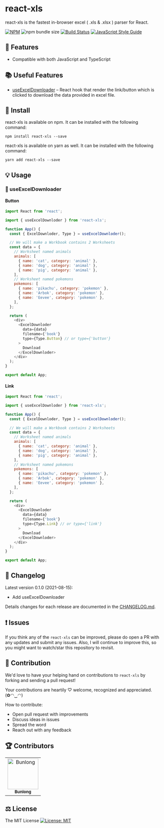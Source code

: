 # react-xls

react-xls is the fastest in-browser excel ( .xls & .xlsx ) parser for React.

[![NPM](https://img.shields.io/npm/v/react-xls.svg)](https://www.npmjs.com/package/react-xls) ![npm bundle size](https://img.shields.io/bundlephobia/min/react-xls) [![Build Status](https://api.travis-ci.com/Bunlong/react-xls.svg?branch=master)](https://travis-ci.com/Bunlong/react-xls) [![JavaScript Style Guide](https://img.shields.io/badge/code_style-standard-brightgreen.svg)](https://standardjs.com)

## 🎁 Features

* Compatible with both JavaScript and TypeScript

## 📚 Useful Features

* [useExcelDownloader](https://github.com/bunlong/react-xls#-useexceldownloader) – React hook that render the link/button which is clicked to download the data provided in excel file.

## 🔧 Install

react-xls is available on npm. It can be installed with the following command:

```
npm install react-xls --save
```

react-xls is available on yarn as well. It can be installed with the following command:

```
yarn add react-xls --save
```

## 💡 Usage

### 🎀 useExcelDownloader

#### Button

```js
import React from 'react';

import { useExcelDownloder } from 'react-xls';

function App() {
  const { ExcelDownloder, Type } = useExcelDownloder();

  // We will make a Workbook contains 2 Worksheets
  const data = {
    // Worksheet named animals
    animals: [
      { name: 'cat', category: 'animal' },
      { name: 'dog', category: 'animal' },
      { name: 'pig', category: 'animal' },
    ],
    // Worksheet named pokemons
    pokemons: [
      { name: 'pikachu', category: 'pokemon' },
      { name: 'Arbok', category: 'pokemon' },
      { name: 'Eevee', category: 'pokemon' },
    ],
  };

  return (
    <div>
      <ExcelDownloder
        data={data}
        filename={'book'}
        type={Type.Button} // or type={'button'}
      >
        Download
      </ExcelDownloder>
    </div>
  );
}

export default App;
```

#### Link

```js
import React from 'react';

import { useExcelDownloder } from 'react-xls';

function App() {
  const { ExcelDownloder, Type } = useExcelDownloder();

  // We will make a Workbook contains 2 Worksheets
  const data = {
    // Worksheet named animals
    animals: [
      { name: 'cat', category: 'animal' },
      { name: 'dog', category: 'animal' },
      { name: 'pig', category: 'animal' },
    ],
    // Worksheet named pokemons
    pokemons: [
      { name: 'pikachu', category: 'pokemon' },
      { name: 'Arbok', category: 'pokemon' },
      { name: 'Eevee', category: 'pokemon' },
    ],
  };

  return (
    <div>
      <ExcelDownloder
        data={data}
        filename={'book'}
        type={Type.Link} // or type={'link'}
      >
        Download
      </ExcelDownloder>
    </div>
  );
}

export default App;
```

## 📜 Changelog

Latest version 0.1.0 (2021-08-15):

  * Add useExcelDownloader

Details changes for each release are documented in the [CHANGELOG.md](https://github.com/Bunlong/react-xls/blob/master/CHANGELOG.md).

## ❗ Issues

If you think any of the `react-xls` can be improved, please do open a PR with any updates and submit any issues. Also, I will continue to improve this, so you might want to watch/star this repository to revisit.

## 💪 Contribution

We'd love to have your helping hand on contributions to `react-xls` by forking and sending a pull request!

Your contributions are heartily ♡ welcome, recognized and appreciated. (✿◠‿◠)

How to contribute:

- Open pull request with improvements
- Discuss ideas in issues
- Spread the word
- Reach out with any feedback

## 🏆 Contributors

<table>
  <tr>
    <td align="center">
      <a href="https://github.com/Bunlong">
        <img src="https://avatars0.githubusercontent.com/u/1308397?s=400&u=945dc6b97571e2b98b659d34b1c81ae2514046bf&v=4" width="100" alt="Bunlong" />
        <br />
        <sub>
          <b>Bunlong</b>
        </sub>
      </a>
    </td>
  </tr>
</table>

## ⚖️ License

The MIT License [![License: MIT](https://img.shields.io/badge/License-MIT-yellow.svg)](https://opensource.org/licenses/MIT)
